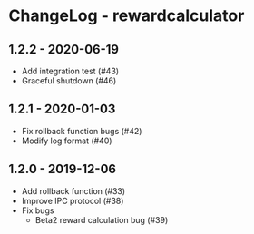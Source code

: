 # ChangeLog - rewardcalculator

## 1.2.2 - 2020-06-19
* Add integration test (#43)
* Graceful shutdown (#46)

## 1.2.1 - 2020-01-03
* Fix rollback function bugs (#42)
* Modify log format (#40)


## 1.2.0 - 2019-12-06
* Add rollback function  (#33)
* Improve IPC protocol  (#38)
* Fix bugs
  * Beta2 reward calculation bug (#39)
